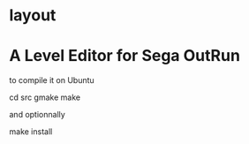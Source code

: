 layout
======

A Level Editor for Sega OutRun
======

to compile it on Ubuntu

cd src
gmake
make

and optionnally

make install
